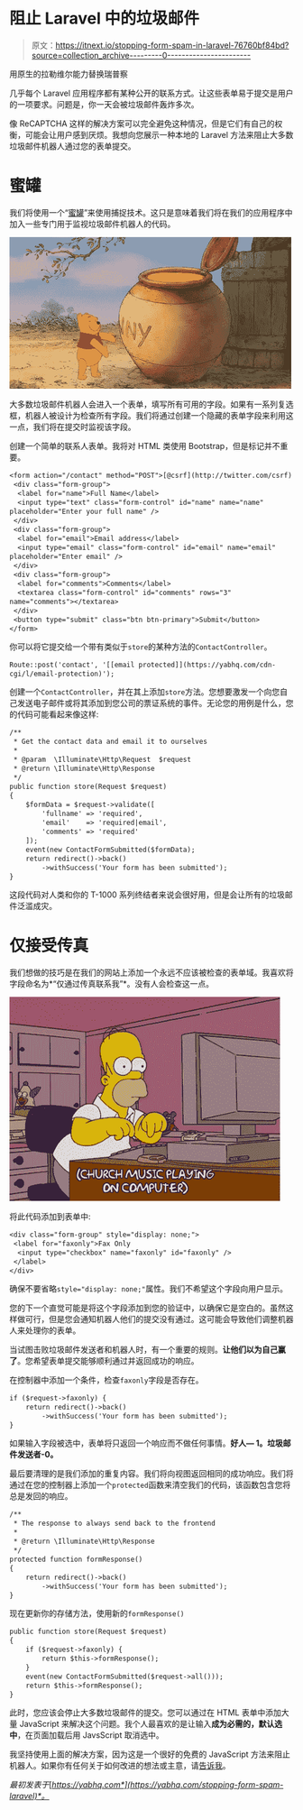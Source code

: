 # 阻止 Laravel 中的垃圾邮件

> 原文：<https://itnext.io/stopping-form-spam-in-laravel-76760bf84bd?source=collection_archive---------0----------------------->

用原生的拉勒维尔能力替换瑞普察

几乎每个 Laravel 应用程序都有某种公开的联系方式。让这些表单易于提交是用户的一项要求。问题是，你一天会被垃圾邮件轰炸多次。

像 ReCAPTCHA 这样的解决方案可以完全避免这种情况，但是它们有自己的权衡，可能会让用户感到厌烦。我想向您展示一种本地的 Laravel 方法来阻止大多数垃圾邮件机器人通过您的表单提交。

# 蜜罐

我们将使用一个“[蜜罐](https://en.wikipedia.org/wiki/Honeypot_(computing))”来使用捕捉技术。这只是意味着我们将在我们的应用程序中加入一些专门用于监视垃圾邮件机器人的代码。

![](img/04eeb8450d949e38d9b40f65a6eafbe4.png)

大多数垃圾邮件机器人会进入一个表单，填写所有可用的字段。如果有一系列复选框，机器人被设计为检查所有字段。我们将通过创建一个隐藏的表单字段来利用这一点，我们将在提交时监视该字段。

创建一个简单的联系人表单。我将对 HTML 类使用 Bootstrap，但是标记并不重要。

```
<form action="/contact" method="POST">[@csrf](http://twitter.com/csrf)
 <div class="form-group">
  <label for="name">Full Name</label>
  <input type="text" class="form-control" id="name" name="name" placeholder="Enter your full name" />
 </div>
 <div class="form-group">
  <label for="email">Email address</label>
  <input type="email" class="form-control" id="email" name="email" placeholder="Enter email" />
 </div>
 <div class="form-group">
  <label for="comments">Comments</label>
  <textarea class="form-control" id="comments" rows="3" name="comments"></textarea>
 </div>
 <button type="submit" class="btn btn-primary">Submit</button>
</form>
```

你可以将它提交给一个带有类似于`store`的某种方法的`ContactController`。

```
Route::post('contact', '[[email protected]](https://yabhq.com/cdn-cgi/l/email-protection)');
```

创建一个`ContactController`，并在其上添加`store`方法。您想要激发一个向您自己发送电子邮件或将其添加到您公司的票证系统的事件。无论您的用例是什么，您的代码可能看起来像这样:

```
/**  
 * Get the contact data and email it to ourselves  
 *  
 * @param  \Illuminate\Http\Request  $request  
 * @return \Illuminate\Http\Response  
 */ 
public function store(Request $request) 
{
    $formData = $request->validate([
        'fullname' => 'required',
        'email'    => 'required|email',
        'comments' => 'required'
    ]);
    event(new ContactFormSubmitted($formData);
    return redirect()->back()
        ->withSuccess('Your form has been submitted'); 
}
```

这段代码对人类和你的 T-1000 系列终结者来说会很好用，但是会让所有的垃圾邮件泛滥成灾。

# 仅接受传真

我们想做的技巧是在我们的网站上添加一个永远不应该被检查的表单域。我喜欢将字段命名为*“仅通过传真联系我”*。没有人会检查这一点。

![](img/042a5a60072b5c98404c41a4d7c9627e.png)

将此代码添加到表单中:

```
<div class="form-group" style="display: none;">
 <label for="faxonly">Fax Only
  <input type="checkbox" name="faxonly" id="faxonly" />
 </label>
</div>
```

确保不要省略`style="display: none;"`属性。我们不希望这个字段向用户显示。

您的下一个直觉可能是将这个字段添加到您的验证中，以确保它是空白的。虽然这样做可行，但是您会通知机器人他们的提交没有通过。这可能会导致他们调整机器人来处理你的表单。

当试图击败垃圾邮件发送者和机器人时，有一个重要的规则。**让他们以为自己赢了**。您希望表单提交能够顺利通过并返回成功的响应。

在控制器中添加一个条件，检查`faxonly`字段是否存在。

```
if ($request->faxonly) {
    return redirect()->back()
        ->withSuccess('Your form has been submitted'); 
}
```

如果输入字段被选中，表单将只返回一个响应而不做任何事情。**好人— 1。垃圾邮件发送者-0。**

最后要清理的是我们添加的重复内容。我们将向视图返回相同的成功响应。我们将通过在您的控制器上添加一个`protected`函数来清空我们的代码，该函数包含您将总是发回的响应。

```
/** 
 * The response to always send back to the frontend 
 * 
 * @return \Illuminate\Http\Response 
 */ 
protected function formResponse() 
{ 
    return redirect()->back()
        ->withSuccess('Your form has been submitted'); 
}
```

现在更新你的存储方法，使用新的`formResponse()`

```
public function store(Request $request) 
{ 
    if ($request->faxonly) { 
        return $this->formResponse(); 
    } 
    event(new ContactFormSubmitted($request->all()));
    return $this->formResponse(); 
}
```

此时，您应该会停止大多数垃圾邮件的提交。您可以通过在 HTML 表单中添加大量 JavaScript 来解决这个问题。我个人最喜欢的是让输入**成为必需的，默认选中**，在页面加载后用 JavsScript 取消选中。

我坚持使用上面的解决方案，因为这是一个很好的免费的 JavaScript 方法来阻止机器人。如果你有任何关于如何改进的想法或主意，请[告诉我](https://twitter.com/chrisblackwell)。

*最初发表于*[*https://yabhq.com*](https://yabhq.com/stopping-form-spam-laravel)*。*